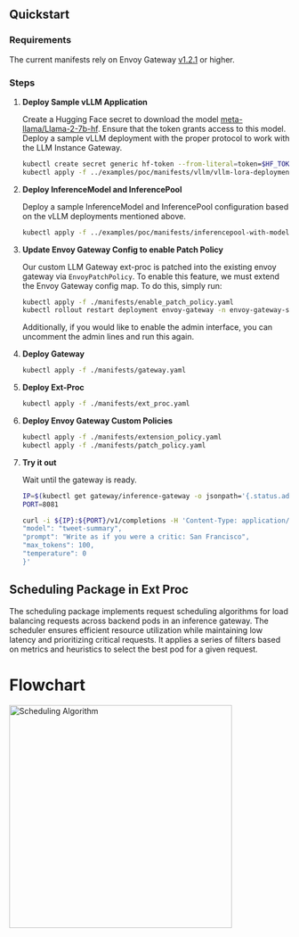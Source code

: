 ## Quickstart

### Requirements
The current manifests rely on Envoy Gateway [v1.2.1](https://gateway.envoyproxy.io/docs/install/install-yaml/#install-with-yaml) or higher.

### Steps

1. **Deploy Sample vLLM Application**

   Create a Hugging Face secret to download the model [meta-llama/Llama-2-7b-hf](https://huggingface.co/meta-llama/Llama-2-7b-hf). Ensure that the token grants access to this model. 
   Deploy a sample vLLM deployment with the proper protocol to work with the LLM Instance Gateway.
   ```bash
   kubectl create secret generic hf-token --from-literal=token=$HF_TOKEN # Your Hugging Face Token with access to Llama2
   kubectl apply -f ../examples/poc/manifests/vllm/vllm-lora-deployment.yaml
   ```

1. **Deploy InferenceModel and InferencePool**

   Deploy a sample InferenceModel and InferencePool configuration based on the vLLM deployments mentioned above.
   ```bash
   kubectl apply -f ../examples/poc/manifests/inferencepool-with-model.yaml
   ```

1. **Update Envoy Gateway Config to enable Patch Policy**

   Our custom LLM Gateway ext-proc is patched into the existing envoy gateway via `EnvoyPatchPolicy`. To enable this feature, we must extend the Envoy Gateway config map. To do this, simply run:
   ```bash
   kubectl apply -f ./manifests/enable_patch_policy.yaml
   kubectl rollout restart deployment envoy-gateway -n envoy-gateway-system
   ```
   Additionally, if you would like to enable the admin interface, you can uncomment the admin lines and run this again.

1. **Deploy Gateway**

   ```bash
   kubectl apply -f ./manifests/gateway.yaml
   ```

1. **Deploy Ext-Proc**

   ```bash
   kubectl apply -f ./manifests/ext_proc.yaml
   ```

1. **Deploy Envoy Gateway Custom Policies**

   ```bash
   kubectl apply -f ./manifests/extension_policy.yaml
   kubectl apply -f ./manifests/patch_policy.yaml
   ```

1. **Try it out**

   Wait until the gateway is ready.

   ```bash
   IP=$(kubectl get gateway/inference-gateway -o jsonpath='{.status.addresses[0].value}')
   PORT=8081

   curl -i ${IP}:${PORT}/v1/completions -H 'Content-Type: application/json' -d '{
   "model": "tweet-summary",
   "prompt": "Write as if you were a critic: San Francisco",
   "max_tokens": 100,
   "temperature": 0
   }'
   ```

## Scheduling Package in Ext Proc
The scheduling package implements request scheduling algorithms for load balancing requests across backend pods in an inference gateway. The scheduler ensures efficient resource utilization while maintaining low latency and prioritizing critical requests. It applies a series of filters based on metrics and heuristics to select the best pod for a given request.

# Flowchart
<img src="../docs/schedular-flowchart.png" alt="Scheduling Algorithm" width="400" />